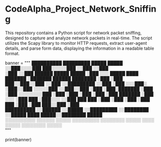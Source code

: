 # CodeAlpha_Project_Network_Sniffing
This repository contains a Python script for network packet sniffing, designed to capture and analyze network packets in real-time. The script utilizes the Scapy library to monitor HTTP requests, extract user-agent details, and parse form data, displaying the information in a readable table format.

banner = """
 ██████████                            █████████              █████    █████                         
░░███░░░░███                          ███░░░░░███            ░░███    ░░███                          
 ░███   ░░███  ██████  █████ █████   ░███    ░░░  █████ ████ ███████   ░███████    ██████   ████████ 
 ░███    ░███ ███░░███░░███ ░░███    ░░█████████ ░░███ ░███ ░░░███░    ░███░░███  ░░░░░███ ░░███░░███
 ░███    ░███░███████  ░███  ░███     ░░░░░░░░███ ░███ ░███   ░███     ░███ ░███   ███████  ░███ ░░░ 
 ░███    ███ ░███░░░   ░░███ ███      ███    ░███ ░███ ░███   ░███ ███ ░███ ░███  ███░░███  ░███     
 ██████████  ░░██████   ░░█████      ░░█████████  ░░████████  ░░█████  ████ █████░░████████ █████    
░░░░░░░░░░    ░░░░░░     ░░░░░        ░░░░░░░░░    ░░░░░░░░    ░░░░░  ░░░░ ░░░░░  ░░░░░░░░ ░░░░░     
"""

print(banner)
